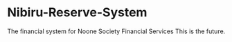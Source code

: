 # Nibiru-Reserve-System
The financial system for Noone Society Financial Services
This is the future.
